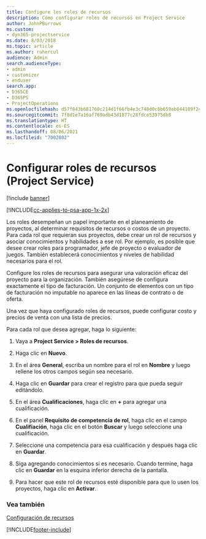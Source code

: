 ```yaml
---
title: Configure los roles de recursos
description: Cómo configurar roles de recursos en Project Service
author: JohnPBurrows
ms.custom:
- dyn365-projectservice
ms.date: 8/03/2018
ms.topic: article
ms.author: ruhercul
audience: Admin
search.audienceType:
- admin
- customizer
- enduser
search.app:
- D365CE
- D365PS
- ProjectOperations
ms.openlocfilehash: d57f843b681760c214d1f66fb4e3c748d0c8b659ab844189f24c682f42d309f0
ms.sourcegitcommit: 7f8d1e7a16af769adb43d1877c28fdce53975db8
ms.translationtype: HT
ms.contentlocale: es-ES
ms.lasthandoff: 08/06/2021
ms.locfileid: "7002802"
---
```

# <a name="configure-resource-roles-project-service"></a>Configurar roles de recursos (Project Service)

[!include [banner](../includes/psa-now-project-operations.md)]

[!INCLUDE[cc-applies-to-psa-app-1x-2x](../includes/cc-applies-to-psa-app-1x-2x.md)]

Los roles desempeñan un papel importante en el planeamiento de proyectos, al determinar requisitos de recursos o costos de un proyecto. Para cada rol que requieran sus proyectos, debe crear un rol de recursos y asociar conocimientos y habilidades a ese rol. Por ejemplo, es posible que desee crear roles para programador, jefe de proyecto o evaluador de juegos. También establecerá conocimientos y niveles de habilidad necesarios para el rol.  
  
 Configure los roles de recursos para asegurar una valoración eficaz del proyecto para la organización.  También asegúrese de configura exactamente el tipo de facturación. Un conjunto de elementos con un tipo de facturación no imputable no aparece en las líneas de contrato o de oferta.  
  
 Una vez que haya configurado roles de recursos, puede configurar costo y precios de venta con una lista de precios.  
  
 Para cada rol que desea agregar, haga lo siguiente:  
  
1.  Vaya a **Project Service > Roles de recursos**.  
  
2.  Haga clic en **Nuevo**.  
  
3.  En el área **General**, escriba un nombre para el rol en **Nombre** y luego rellene los otros campos según sea necesario.  
  
4.  Haga clic en **Guardar** para crear el registro para que pueda seguir editándolo.  
  
5.  En el área **Cualificaciones**, haga clic en **+** para agregar una cualificación.  
  
6.  En el panel **Requisito de competencia de rol**, haga clic en el campo **Cualifiación**, haga clic en el botón **Buscar** y luego seleccione una cualificación.  
  
7.  Seleccione una competencia para esa cualificación y después haga clic en **Guardar**.  
  
8.  Siga agregando conocimientos si es necesario. Cuando termine, haga clic en **Guardar** en la esquina inferior derecha de la pantalla.  
  
9. Para hacer que este rol de recursos esté disponible para que lo usen los proyectos, haga clic en **Activar**.  
  
### <a name="see-also"></a>Vea también  
 [Configuración de recursos](../psa/set-up-resources.md)


[!INCLUDE[footer-include](../includes/footer-banner.md)]